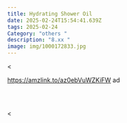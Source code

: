 ```yaml
---
title: Hydrating Shower Oil
date: 2025-02-24T15:54:41.639Z
tags: 2025-02-24
Category: "others "
description: "8.xx "
image: img/1000172833.jpg
---
```

<

https://amzlink.to/az0ebVuWZKiFW ad

﻿

![]()

<